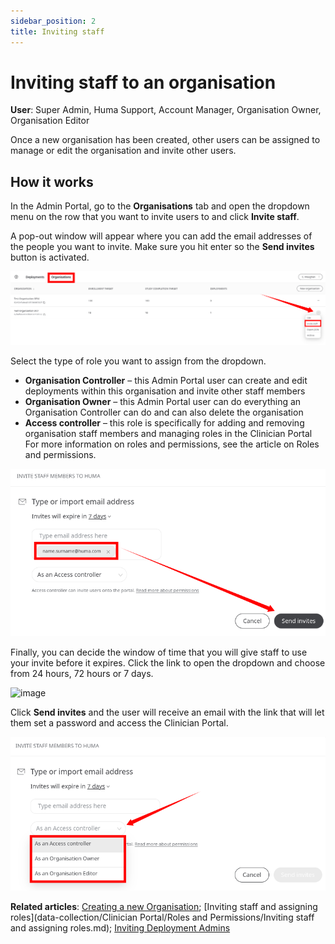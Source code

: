 ```yaml
---
sidebar_position: 2
title: Inviting staff
---
```

# Inviting staff to an organisation
**User**: Super Admin, Huma Support, Account Manager, Organisation Owner, Organisation Editor
 
Once a new organisation has been created, other users can be assigned to manage or edit the organisation and invite other users.

## How it works​
In the Admin Portal, go to the **Organisations** tab and open the dropdown menu on the row that you want to invite users to and click **Invite staff**.

A pop-out window will appear where you can add the email addresses of the people you want to invite. Make sure you hit enter so the **Send invites** button is activated.

![image](./assets/Admin0301.png)

Select the type of role you want to assign from the dropdown.
- **Organisation Controller** – this Admin Portal user can create and edit deployments within this organisation and invite other staff members
- **Organisation Owner** – this Admin Portal user can do everything an Organisation Controller can do and can also delete the organisation
- **Access controller** – this role is specifically for adding and removing organisation staff members and managing roles in the Clinician Portal
For more information on roles and permissions, see the article on Roles and permissions.

![image](./assets/Admin0302.png)

Finally, you can decide the window of time that you will give staff to use your invite before it expires. Click the link to open the dropdown and choose from 24 hours, 72 hours or 7 days.

![image](https://user-images.githubusercontent.com/110832367/183845408-8448f8f9-d969-43c3-9838-a6f3a0e591c1.png)

Click **Send invites** and the user will receive an email with the link that will let them set a password and access the Clinician Portal. 

![image](./assets/Admin0303.png)

**Related articles**: [Creating a new Organisation](data-collection/admin-portal/managing-organisations/creating-a-new-organisation.md); [Inviting staff and assigning roles](data-collection/Clinician Portal/Roles and Permissions/Inviting staff and assigning roles.md); [Inviting Deployment Admins](data-collection/admin-portal/managing-deployments/tools-and-navigation/inviting-deployment-admins.md)
